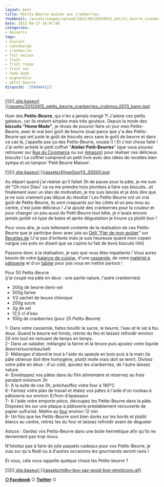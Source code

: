 ```yaml
---
layout: post
title: Petits-Beurre maison aux cranberries
thumbnail: /assets/images/upload/2012/09/20120915_petits_beurre_cranberries_crokmou_0013_BD.jpg
date: 2012-09-17 14:07:00
categories: 
- Desserts
tags: 
- biscuit
- canneberge
- cranberrie
- fait maison
- fruit
- fruit rouge
- fruit sec
- home made
- mignardise
- petit beurre
disqusId: '3599464122'
---
```


[![]({{ site.baseurl }}/assets/20120915_petits_beurre_cranberries_crokmou_0013_bann.jpg)](http://1.bp.blogspot.com/-B6qHnPRqBiE/UFcT3GdSzzI/AAAAAAAAETg/YYdms20ANLo/s1600/20120915_petits_beurre_cranberries_crokmou_0013_bann.jpg)

Hum des **Petits-Beurre**, qui n'en a jamais mangé ?! J'adore ces petits gateaux, car ils restent simples mais très gouteux. Depuis la mode des **biscuits "Home Made"**, je rêvais de pouvoir faire un jour mes Petits-Beurre, avec le vrai bon goût de beurre (ouai parce que y'a des Petits-Beurre qui ont juste le goût de biscuits secs sans le goût de beurre et dans ce cas là, j'appelle pas ça des Petits-Beurre, vouala !) ! Et c'est chose faite ! J'ai enfin acheté le petit coffret "**Atelier Petit-Beurres**" (que vous pouvez retrouver sur [Rue du Commerce](http://www.rueducommerce.fr/m/ps/mpid:MP-0BF97M6139203#moid:MO-0BF97M9543323) ou sur [Amazon](http://www.amazon.fr/Atelier-Petits-beurre-B%C3%A9rang%C3%A8re-Abraham/dp/2035855608/ref=sr_1_1?ie=UTF8&qid=1347884244&sr=8-1)) pour réaliser ces délicieux biscuits ! Le coffret comprend un petit livre avec des idées de recettes bien sympa et un tampon 'Petit Beurre Maison'.

[![]({{ site.baseurl }}/assets/41veeSoqYIL._SS500_.jpg)](http://ecx.images-amazon.com/images/I/41veeSoqYIL._SS500_.jpg)

Au départ quand j'ai réalisé qu'il fallait 3h de pause pour la pâte, je me suis dit "Oh mon Dieu" ca va me prendre trois plombes à faire ces biscuits...et finalement avec un élan de motivation, je me suis lancée et je dois dire que je ne suis vraiment pas déçue du résultat ! Les Petits-Beurre ont un vrai goût de Petits-Beurre, ils sont craquants sur les côtés et un peu mou au centre, c'est juste délicieux ! J'ai ajouté des cranberries pour la couleur et pour changer un peu aussi du Petit-Beurre tout bête, je n'avais encore jamais goûté ce type de baies et après dégustation je trouve ça plutôt bon !

Pour vous dire, je suis tellement contente de la réalisation de ces Petits-Beurre que je participe donc avec joie au [Défi "Fier de mon goûter](http://recettes.de/defi-fier-de-mon-gouter)" sur [Recettes.de](http://recettes.de/) (J'ai pas d'enfants mais je suis heureuse quand mon copain nargue ces pots en disant que sa copine lui fait de bons biscuits hihi)

Passons donc à la réalisation, je sais que vous êtes impatients ! Vous aurez besoin de votre [balance de cuisine](http://www.rueducommerce.fr/m/pl/malid:9633601), d'une [casserole](http://www.rueducommerce.fr/m/pl/malid:115), de votre [matériel à pâtisserie](http://www.rueducommerce.fr/m/pl/malid:12468605) et d'un [tablier](http://www.rueducommerce.fr/m/pl/malid:261) pour pas vous en mettre partout !



Pour 50 Petits-Beurre  
(j'ai coupé ma pâte en deux : une partie nature, l'autre cranberries)

- 200g de beurre demi-sel  
- 500g farine  
- 1/2 sachet de levure chimique  
- 200g sucre  
- 2g de sel  
- 12,5 cl d'eau  
- 100g de cranberries (pour 25 Petits-Beurre)

1- Dans votre casserole, faites bouillir le sucre, le beurre, l'eau et le sel à feu doux. Quand le beurre est fondu, retirez du feu et laissez refroidir environ 20 min tout en remuant de temps en temps.  
2- Dans un saladier, mélangez la farine et la levure puis ajoutez votre liquide (beurre/sucre/eau/sel)  
3- Mélangez d'abord le tout à l'aide du spatule en bois puis à la main (la pâte obtenue doit être homogène, plutôt molle mais doit se tenir). Divisez votre pâte en deux : d'un côté, ajoutez les cranberries, de l'autre laissez nature  
4- Enveloppez vos pâtes dans du film alimentaire et réservez au frais pendant minimum 3h  
5- A la suite de ces 3h, préchauffez votre four à 180°C  
6- Farinez votre plan de travail et étalez vos pâtes à l'aide d'un rouleau à pâtisserie sur environ 5/7mm d'épaisseur  
7- A l'aide votre emporte pièce, découpez les Petits-Beurre dans la pâte. Disposez les sur une plaque à pâtisserie préalablement recouverte de papier sulfurisé. Mettre au [four](http://www.rueducommerce.fr/m/pl/malid:9404136) environ 12 min  
8- Un fois que les Petits-Beurre sont bien dorés sur les bords et plutôt blancs au centre, retirez les du four et laissez refroidir avant de déguster



Astuce : Gardez vos Petits-Beurre dans une boite hermétique afin qu'ils ne deviennent pas trop mous.

N'hésitez pas à faire de jolis paquets cadeaux pour vos Petits-Beurre, je suis sur qu'a Noël ou à d'autres occasions les gourmands seront ravis !

Et vous, cela vous rappelle quelque chose les Petits-beurre ?

[![]({{ site.baseurl }}/assets/milky-boy-say-good-bye-emoticons.gif)](http://freecutemsn.com/wp-content/uploads/2009/02/milky-boy-say-good-bye-emoticons.gif)

[**○<span style="font-size: xx-small; margin: 0px; outline: 0px; padding: 0px;"><span style="font-family: Arial, Helvetica, sans-serif; margin: 0px; outline: 0px; padding: 0px;"> </span></span>Facebook**](https://www.facebook.com/pages/CroKMou/148093255259077) ○ [**Twitter**](https://twitter.com/Crokmou) ○